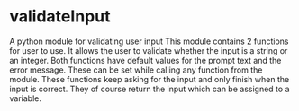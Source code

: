 # validateInput
A python module for validating user input
This module contains 2 functions for user to use. It allows the user to validate whether the input is a string or an integer.
Both functions have default values for the prompt text and the error message. These can be set while calling any function from the module.
These functions keep asking for the input and only finish when the input is correct. They of course return the input which can be assigned to a variable.
